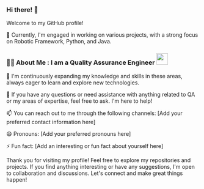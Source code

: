 ### Hi there!  👋

Welcome to my GitHub profile!

🔭 Currently, I'm engaged in working on various projects, with a strong focus on Robotic Framework, Python, and Java.

### :man_technologist: About Me : I am a Quality Assurance Engineer <img src="https://media.giphy.com/media/VKyHXHb7EsFuY98BJD/giphy.gif" width="30">  

🌱 I'm continuously expanding my knowledge and skills in these areas, always eager to learn and explore new technologies.

💬 If you have any questions or need assistance with anything related to QA or my areas of expertise, feel free to ask. I'm here to help!

📫 You can reach out to me through the following channels: [Add your preferred contact information here]

😄 Pronouns: [Add your preferred pronouns here]

⚡ Fun fact: [Add an interesting or fun fact about yourself here]

Thank you for visiting my profile! Feel free to explore my repositories and projects. If you find anything interesting or have any suggestions, I'm open to collaboration and discussions. Let's connect and make great things happen!


